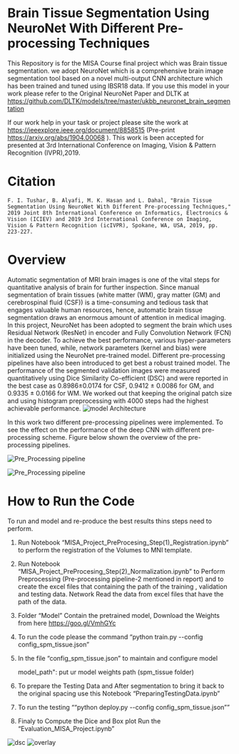 # Brain Tissue Segmentation Using NeuroNet With Different Pre-processing Techniques
This Repository is for the MISA Course final project which was Brain tissue segmentation. we adopt NeuroNet which is a comprehensive brain image segmentation tool based on a novel multi-output CNN architecture which has been trained and tuned using IBSR18 data. If you use this model in your work please refer to the Original NeuroNet Paper and DLTK at https://github.com/DLTK/models/tree/master/ukbb_neuronet_brain_segmentation

If our work help in your task or project please site the work at https://ieeexplore.ieee.org/document/8858515 (Pre-print https://arxiv.org/abs/1904.00068 ). This work is been accepted for presented at 3rd International Conference on Imaging, Vision & Pattern Recognition (IVPR),2019.

# Citation
```
F. I. Tushar, B. Alyafi, M. K. Hasan and L. Dahal, "Brain Tissue Segmentation Using NeuroNet With Different Pre-processing Techniques," 2019 Joint 8th International Conference on Informatics, Electronics & Vision (ICIEV) and 2019 3rd International Conference on Imaging, Vision & Pattern Recognition (icIVPR), Spokane, WA, USA, 2019, pp. 223-227.
```
# Overview
Automatic segmentation of MRI brain images is one of the vital steps for quantitative analysis of brain for further inspection. Since manual segmentation of brain tissues (white matter (WM), gray matter (GM) and cerebrospinal fluid (CSF)) is a time-consuming and tedious task that engages valuable human resources, hence,  automatic brain tissue segmentation draws an enormous amount of attention in medical imaging. In this project, NeuroNet has been adopted to segment the brain which uses Residual Network (ResNet) in encoder and Fully Convolution Network (FCN) in the decoder. To achieve the best performance, various hyper-parameters have been tuned, while, network parameters (kernel and bias) were initialized using the NeuroNet pre-trained model. Different pre-processing pipelines have also been introduced to get best a robust trained model. The performance of the segmented validation images were measured quantitatively using Dice Similarity Co-efficient (DSC) and were reported in the best case as 0.8986±0.0174 for CSF, 0.9412 ± 0.0086 for GM, and 0.9335 ± 0.0166 for WM. We worked out that keeping the original patch size and using histogram preprocessing with 4000 steps had the highest achievable performance.
![model Architecture](https://github.com/fitushar/Brain-Tissue-Segmentation-Using-Deep-Learning-Pipeline-NeuroNet/blob/master/Images/architecture.PNG)

In this work two different pre-processing pipelines were implemented. To see the effect on the performance of the deep CNN with different pre-processing scheme. Figure  below shown the overview of the pre-processing pipelines.

![Pre_Processing pipeline](https://github.com/fitushar/Brain-Tissue-Segmentation-Using-Deep-Learning-Pipeline-NeuroNet/blob/master/Images/Preprocessing_pipelines.PNG)

![Pre_Processing pipeline](https://github.com/fitushar/Brain-Tissue-Segmentation-Using-Deep-Learning-Pipeline-NeuroNet/blob/master/Images/example_preprpcessed.png)

# How to Run the Code
To run and model and re-produce the best results thins steps need to perform.

1.	Run Notebook “MISA_Project_PreProcesing_Step(1)_Registration.ipynb” to perform the registration of the Volumes to MNI template.
2.	Run Notebook “MISA_Project_PreProcesing_Step(2)_Normalization.ipynb” to Perform Preprocessing (Pre-processing pipeline-2 mentioned in report) and to create the excel files that containing the path of the training , validation and testing data. Network Read the data from excel files that have the path of the data.
3.	Folder “Model” Contain the pretrained model, Download the Weights from here https://goo.gl/VmhGYc
4.	To run the code please the command “python train.py --config config_spm_tissue.json”
5.	In the file “config_spm_tissue.json” to maintain and configure model

      model_path": put ur model weights path (spm_tissue folder)

6.	To prepare the Testing Data and After segmentation to bring it back to the original spacing use this Notebook “PreparingTestingData.ipynb”
7.	To run the testing ““python deploy.py --config config_spm_tissue.json””
8.	Finaly to Compute the Dice and Box plot Run the “Evaluation_MISA_Project.ipynb”


![dsc](https://github.com/fitushar/Brain-Tissue-Segmentation-Using-Deep-Learning-Pipeline-NeuroNet/blob/master/Images/5_2.png)
![overlay](https://github.com/fitushar/Brain-Tissue-Segmentation-Using-Deep-Learning-Pipeline-NeuroNet/blob/master/Images/overlay_val14.png)


